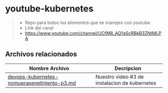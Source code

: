 # youtube-kubernetes
> * Repo para todos los elementos que se manejen con youtube 
> * Link del canal
> * https://www.youtube.com/channel/UCfM8_AQ1gScRBkB3ZNtMLPA


## Archivos relacionados

|Nombre Archivo|Decripcion|
|--------------|----------|
|[devops-kubernetes-nomuerasenelintento-p3.md](./devops-kubernetes-nomuerasenelintento-p3.md)|Nuestro video #3 de instalacion de kubernetes|